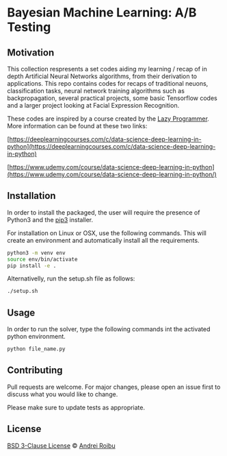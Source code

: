 # Bayesian Machine Learning: A/B Testing
## Motivation
This collection respresents a set codes aiding my learning / recap of in depth Artificial Neural Networks algorithms, from their derivation to applications. This repo contains codes for recaps of traditional neuons, classification tasks, neural network training algorithms such as backpropagation, several practical projects, some basic Tensorflow codes and a larger project looking at Facial Expression Recognition. 

These codes are inspired by a course created by the [Lazy Programmer](https://github.com/lazyprogrammer). More information can be found at these two links:

[https://deeplearningcourses.com/c/data-science-deep-learning-in-python](https://deeplearningcourses.com/c/data-science-deep-learning-in-python)

[https://www.udemy.com/course/data-science-deep-learning-in-python](https://www.udemy.com/course/data-science-deep-learning-in-python/)

## Installation
In order to install the packaged, the user will require the presence of Python3 and the [pip3](https://pip.pypa.io/en/stable/) installer. 

For installation on Linux or OSX, use the following commands. This will create an environment and automatically install all the requirements.

```bash
python3 -m venv env
source env/bin/activate
pip install -e .
```

Alternativelly, run the setup.sh file as follows:

```bash
./setup.sh
```

## Usage
In order to run the solver, type the following commands int the activated python environment. 

```python
python file_name.py
```

## Contributing
Pull requests are welcome. For major changes, please open an issue first to discuss what you would like to change.

Please make sure to update tests as appropriate.

## License
[BSD 3-Clause License](https://opensource.org/licenses/BSD-3-Clause) © [Andrei Roibu](https://github.com/AndreiRoibu)

